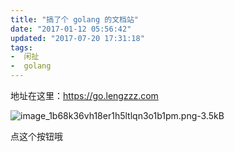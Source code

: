 ```yaml
---
title: "搞了个 golang 的文档站"
date: "2017-01-12 05:56:42"
updated: "2017-07-20 17:31:18"
tags:
-  闲扯
-  golang
---
```



地址在这里：https://go.lengzzz.com

[](/notename/ "godoc")

![image_1b68k36vh18er1h5ltlqn3o1b1pm.png-3.5kB][1]

点这个按钮哦

  [1]: http://static.zybuluo.com/zwh8800/blgrh0ja2sgglap4zzvz8muf/image_1b68k36vh18er1h5ltlqn3o1b1pm.png
